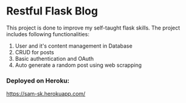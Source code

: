 
# Restful Flask Blog

This project is done to improve my self-taught flask skills. The project includes following functionalities:

1. User and it's content management in Database
2. CRUD for posts
3. Basic authentication and OAuth
4. Auto generate a random post using web scrapping


### Deployed on Heroku:

https://sam-sk.herokuapp.com/
